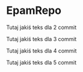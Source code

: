 # EpamRepo


Tutaj jakiś teks dla 2 commit

Tutaj jakiś teks dla 3 commit

Tutaj jakiś teks dla 4 commit

Tutaj jakiś teks dla 5 commit